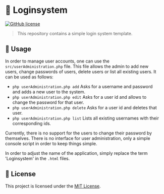 # :closed_lock_with_key: Loginsystem

[![GitHub license](https://img.shields.io/github/license/Malte311/Loginsystem)](https://github.com/Malte311/Loginsystem/blob/master/LICENSE)

> This repository contains a simple login system template.

## :key: Usage

In order to manage user accounts, one can use the `src/userAdministration.php` file. This file allows the admin to add new users, change passwords of users, delete users or list all existing users. It can be used as follows:

- `php userAdministration.php add` Asks for a username and password and adds a new user to the system.
- `php userAdministration.php edit` Asks for a user id and allows to change the password for that user.
- `php userAdministration.php delete` Asks for a user id and deletes that user.
- `php userAdministration.php list` Lists all existing usernames with their corresponding ids.

Currently, there is no support for the users to change their password by themselves. There is no interface for user administration, only a simple console script in order to keep things simple.

In order to adjust the name of the application, simply replace the term 'Loginsystem' in the `.html` files.

## :page_facing_up: License

This project is licensed under the [MIT License](https://github.com/Malte311/YouTube-Audio-Downloader/blob/master/LICENSE).
